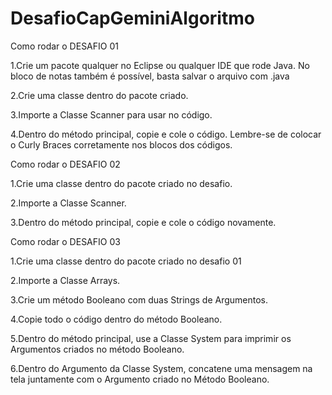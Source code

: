 # DesafioCapGeminiAlgoritmo

  Como rodar o DESAFIO 01
	

1.Crie um pacote qualquer no Eclipse ou qualquer IDE que rode Java. No bloco de notas também é possível, basta salvar o arquivo com .java

2.Crie uma classe dentro do pacote criado.

3.Importe a Classe Scanner para usar no código.

4.Dentro do método principal, copie e cole o código. Lembre-se de colocar o Curly Braces corretamente nos blocos dos códigos.


  Como rodar o DESAFIO 02
	

1.Crie uma classe dentro do pacote criado no desafio.

2.Importe a Classe Scanner.

3.Dentro do método principal, copie e cole o código novamente.


  Como rodar o DESAFIO 03
	

1.Crie uma classe dentro do pacote criado no desafio 01

2.Importe a Classe Arrays.

3.Crie um método Booleano com duas Strings de Argumentos.

4.Copie todo o código dentro do método Booleano.

5.Dentro do método principal, use a Classe System para imprimir os Argumentos criados no método Booleano.

6.Dentro do Argumento da Classe System, concatene uma mensagem na tela juntamente com o Argumento criado no Método Booleano.
